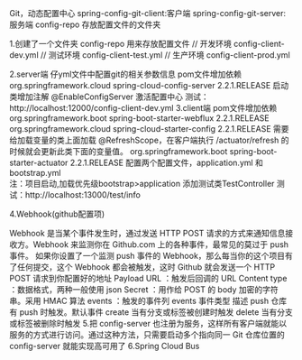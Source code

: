 Git，动态配置中心
spring-config-git-client:客户端
spring-config-git-server:服务端
config-repo 存放配置文件的文件夹

1.创建了一个文件夹 config-repo 用来存放配置文件
// 开发环境
config-client-dev.yml
// 测试环境
config-client-test.yml
// 生产环境
config-client-prod.yml

2.server端
仔yml文件中配置git的相关参数信息
pom文件增加依赖
 <dependency>
            <groupId>org.springframework.cloud</groupId>
            <artifactId>spring-cloud-config-server</artifactId>
            <version>2.2.1.RELEASE</version>
        </dependency>
 启动类增加注解 @EnableConfigServer 激活配置中心
 测试： http://localhost:12000/config-client-dev.yml 
3.client端
pom文件增加依赖
      <dependency>
            <groupId>org.springframework.boot</groupId>
            <artifactId>spring-boot-starter-webflux</artifactId>
            <version>2.2.1.RELEASE</version>
        </dependency>
        <dependency>
            <groupId>org.springframework.cloud</groupId>
            <artifactId>spring-cloud-starter-config</artifactId>
            <version>2.2.1.RELEASE</version>
        </dependency>
        <!--实时刷新服务端的参数-->
        需要给加载变量的类上面加载 @RefreshScope，在客户端执行 /actuator/refresh 的时候就会更新此类下面的变量值。
            <dependency>
                    <groupId>org.springframework.boot</groupId>
                    <artifactId>spring-boot-starter-actuator</artifactId>
                    <version>2.2.1.RELEASE</version>
                </dependency>
配置两个配置文件，application.yml 和 bootstrap.yml   
注：项目启动,加载优先级bootstrap>application
添加测试类TestController
测试：http://localhost:13000/test/info

4.Webhook(github配置项)

Webhook 是当某个事件发生时，通过发送 HTTP POST 请求的方式来通知信息接收方。Webhook 来监测你在 Github.com 上的各种事件，最常见的莫过于 push 事件。
如果你设置了一个监测 push 事件的 Webhook，那么每当你的这个项目有了任何提交，这个 Webhook 都会被触发，这时 Github 就会发送一个 HTTP POST 请求到你配置好的地址
Payload URL ：触发后回调的 URL
Content type ：数据格式，两种一般使用 json
Secret ：用作给 POST 的 body 加密的字符串。采用 HMAC 算法
events ：触发的事件列
events 事件类型	    描述
push	            仓库有 push 时触发。默认事件
create	            当有分支或标签被创建时触发
delete	            当有分支或标签被删除时触发
5.把 config-server 也注册为服务，这样所有客户端就能以服务的方式进行访问。通过这种方法，只需要启动多个指向同一 Git 仓库位置的 config-server 就能实现高可用了
6.Spring Cloud Bus


